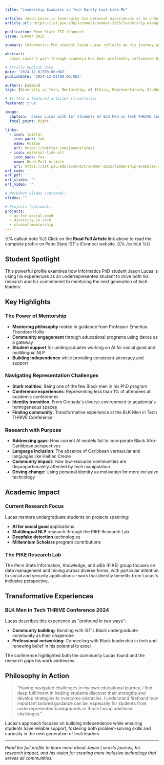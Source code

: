 ```yaml
---
title: "Leadership Examples in Tech Rarely Look Like Me"

article: Jason Lucas is leveraging his personal experiences as an underrepresented student to drive his professional success and mentor the next generation of leaders
article_url: https://ist.psu.edu/iconnect/summer-2025/leadership-examples-in-tech-rarely-look-like-me

publication: Penn State IST iConnect
issue: Summer 2025

summary: Informatics PhD student Jason Lucas reflects on his journey as a Black man in tech, sharing how his experiences have shaped his commitment to mentoring underrepresented students and addressing gaps in AI research that fail to account for diverse perspectives and communities.

abstract: 
  Jason Lucas's path through academia has been profoundly influenced by mentorship—both the guidance he received and his commitment to paying it forward. As one of the few Black men in his PhD program, Lucas has transformed the challenges of underrepresentation into a driving force for change. His story illuminates the stark realities of diversity in tech while showcasing how personal experiences can fuel meaningful research and mentorship. From developing community programs using dance as an educational gateway to mentoring IST students on AI for social good, Lucas demonstrates how representation matters not just for individual success, but for creating more inclusive and effective technology that serves all communities.

# Article publish date
date: '2024-12-01T00:00:00Z'
publishDate: '2024-12-01T00:00:00Z'

authors: [admin]
tags: [Diversity in Tech, Mentorship, AI Ethics, Representation, Student Success]

# Is this a featured article? (true/false)
featured: true

image:
  caption: 'Jason Lucas with IST students at BLK Men in Tech THRIVE Conference'
  focal_point: Right

links:
  - icon: twitter
    icon_pack: fab
    name: Follow
    url: https://twitter.com/jasonslucas1
  - icon: external-link-alt
    icon_pack: fas
    name: Read Full Article
    url: https://ist.psu.edu/iconnect/summer-2025/leadership-examples-in-tech-rarely-look-like-me
url_code: ''
url_pdf: ''
url_slides: ''
url_video: ''

# Markdown Slides (optional).
slides: ""

# Projects (optional).
projects:
  - ai-for-social-good
  - diversity-in-tech
  - student-mentorship
---
```


{{% callout note %}}
Click on the **Read Full Article** link above to read the complete profile on Penn State IST's iConnect website.
{{% /callout %}}

## Student Spotlight

This powerful profile examines how Informatics PhD student Jason Lucas is using his experiences as an underrepresented student to drive both his research and his commitment to mentoring the next generation of tech leaders.

## Key Highlights

### The Power of Mentorship
- **Mentoring philosophy** rooted in guidance from Professor Emeritus Theodore Hollis
- **Community engagement** through educational programs using dance as a gateway
- **Student support** for undergraduates working on AI for social good and multilingual NLP
- **Building independence** while providing consistent advocacy and support

### Navigating Representation Challenges
- **Stark realities**: Being one of the few Black men in his PhD program
- **Conference experiences**: Representing less than 1% of attendees at academic conferences
- **Identity transition**: From Grenada's diverse environment to academia's homogeneous spaces
- **Finding community**: Transformative experience at the BLK Men in Tech THRIVE Conference

### Research with Purpose
- **Addressing gaps**: How current AI models fail to incorporate Black Afro-Caribbean perspectives
- **Language inclusion**: The absence of Caribbean vernacular and languages like Haitian Creole
- **Community impact**: How low-resource communities are disproportionately affected by tech manipulation
- **Driving change**: Using personal identity as motivation for more inclusive technology

## Academic Impact

### Current Research Focus
Lucas mentors undergraduate students on projects spanning:
- **AI for social good** applications
- **Multilingual NLP** research through the PIKE Research Lab
- **Deepfake detection** technologies
- **Millennium Scholars** program contributions

### The PIKE Research Lab
The Penn State Information, Knowledge, and wEb (PIKE) group focuses on data management and mining across diverse forms, with particular attention to social and security applications—work that directly benefits from Lucas's inclusive perspective.

## Transformative Experiences

### BLK Men in Tech THRIVE Conference 2024
Lucas describes this experience as "profound in two ways":
- **Community building**: Bonding with IST's Black undergraduate community as their chaperone
- **Professional networking**: Connecting with Black leadership in tech and renewing belief in his potential to excel

The conference highlighted both the community Lucas found and the research gaps his work addresses.

## Philosophy in Action

> "Having navigated challenges in my own educational journey, I find deep fulfillment in helping students discover their strengths and develop strategies to overcome obstacles. I understand firsthand how important tailored guidance can be, especially for students from underrepresented backgrounds or those facing additional challenges."

Lucas's approach focuses on building independence while ensuring students have reliable support, fostering both problem-solving skills and curiosity in the next generation of tech leaders.

---

*Read the full profile to learn more about Jason Lucas's journey, his research impact, and his vision for creating more inclusive technology that serves all communities.*